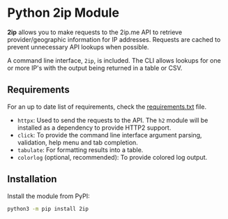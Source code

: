 # Python 2ip Module

**2ip** allows you to make requests to the 2ip.me API to retrieve provider/geographic information for IP addresses. Requests are cached to prevent unnecessary API lookups when possible.

A command line interface, `2ip`, is included. The CLI allows lookups for one or more IP's with the output being returned in a table or CSV.

## Requirements

For an up to date list of requirements, check the [requirements.txt](requirements.txt) file.

* `httpx`: Used to send the requests to the API. The `h2` module will be installed as a dependency to provide HTTP2 support.
* `click`: To provide the command line interface argument parsing, validation, help menu and tab completion.
* `tabulate`: For formatting results into a table.
* `colorlog` (optional, recommended): To provide colored log output.

## Installation

Install the module from PyPI:

```bash
python3 -m pip install 2ip
```
